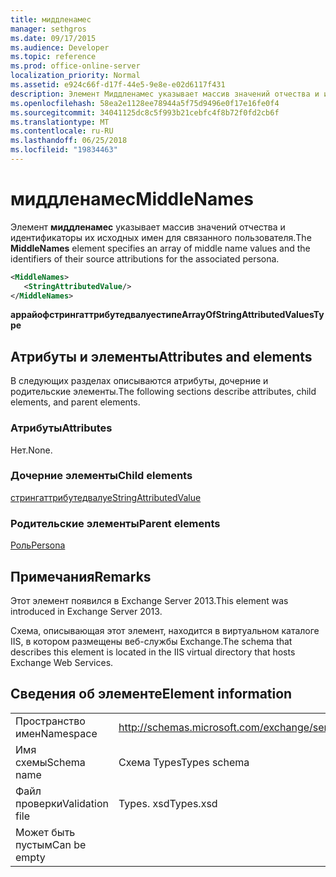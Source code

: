```yaml
---
title: миддленамес
manager: sethgros
ms.date: 09/17/2015
ms.audience: Developer
ms.topic: reference
ms.prod: office-online-server
localization_priority: Normal
ms.assetid: e924c66f-d17f-44e5-9e8e-e02d6117f431
description: Элемент Миддленамес указывает массив значений отчества и идентификаторы их исходных имен для связанного пользователя.
ms.openlocfilehash: 58ea2e1128ee78944a5f75d9496e0f17e16fe0f4
ms.sourcegitcommit: 34041125dc8c5f993b21cebfc4f8b72f0fd2cb6f
ms.translationtype: MT
ms.contentlocale: ru-RU
ms.lasthandoff: 06/25/2018
ms.locfileid: "19834463"
---
```

# <a name="middlenames"></a><span data-ttu-id="c60cf-103">миддленамес</span><span class="sxs-lookup"><span data-stu-id="c60cf-103">MiddleNames</span></span>

<span data-ttu-id="c60cf-104">Элемент **миддленамес** указывает массив значений отчества и идентификаторы их исходных имен для связанного пользователя.</span><span class="sxs-lookup"><span data-stu-id="c60cf-104">The **MiddleNames** element specifies an array of middle name values and the identifiers of their source attributions for the associated persona.</span></span> 
  
```XML
<MiddleNames>
   <StringAttributedValue/>
</MiddleNames>
```

 <span data-ttu-id="c60cf-105">**аррайофстрингаттрибутедвалуестипе**</span><span class="sxs-lookup"><span data-stu-id="c60cf-105">**ArrayOfStringAttributedValuesType**</span></span>
## <a name="attributes-and-elements"></a><span data-ttu-id="c60cf-106">Атрибуты и элементы</span><span class="sxs-lookup"><span data-stu-id="c60cf-106">Attributes and elements</span></span>

<span data-ttu-id="c60cf-107">В следующих разделах описываются атрибуты, дочерние и родительские элементы.</span><span class="sxs-lookup"><span data-stu-id="c60cf-107">The following sections describe attributes, child elements, and parent elements.</span></span>
  
### <a name="attributes"></a><span data-ttu-id="c60cf-108">Атрибуты</span><span class="sxs-lookup"><span data-stu-id="c60cf-108">Attributes</span></span>

<span data-ttu-id="c60cf-109">Нет.</span><span class="sxs-lookup"><span data-stu-id="c60cf-109">None.</span></span>
  
### <a name="child-elements"></a><span data-ttu-id="c60cf-110">Дочерние элементы</span><span class="sxs-lookup"><span data-stu-id="c60cf-110">Child elements</span></span>

[<span data-ttu-id="c60cf-111">стрингаттрибутедвалуе</span><span class="sxs-lookup"><span data-stu-id="c60cf-111">StringAttributedValue</span></span>](stringattributedvalue.md)
  
### <a name="parent-elements"></a><span data-ttu-id="c60cf-112">Родительские элементы</span><span class="sxs-lookup"><span data-stu-id="c60cf-112">Parent elements</span></span>

[<span data-ttu-id="c60cf-113">Роль</span><span class="sxs-lookup"><span data-stu-id="c60cf-113">Persona</span></span>](persona.md)
  
## <a name="remarks"></a><span data-ttu-id="c60cf-114">Примечания</span><span class="sxs-lookup"><span data-stu-id="c60cf-114">Remarks</span></span>

<span data-ttu-id="c60cf-115">Этот элемент появился в Exchange Server 2013.</span><span class="sxs-lookup"><span data-stu-id="c60cf-115">This element was introduced in Exchange Server 2013.</span></span>
  
<span data-ttu-id="c60cf-116">Схема, описывающая этот элемент, находится в виртуальном каталоге IIS, в котором размещены веб-службы Exchange.</span><span class="sxs-lookup"><span data-stu-id="c60cf-116">The schema that describes this element is located in the IIS virtual directory that hosts Exchange Web Services.</span></span>
  
## <a name="element-information"></a><span data-ttu-id="c60cf-117">Сведения об элементе</span><span class="sxs-lookup"><span data-stu-id="c60cf-117">Element information</span></span>

|||
|:-----|:-----|
|<span data-ttu-id="c60cf-118">Пространство имен</span><span class="sxs-lookup"><span data-stu-id="c60cf-118">Namespace</span></span>  <br/> |http://schemas.microsoft.com/exchange/services/2006/types  <br/> |
|<span data-ttu-id="c60cf-119">Имя схемы</span><span class="sxs-lookup"><span data-stu-id="c60cf-119">Schema name</span></span>  <br/> |<span data-ttu-id="c60cf-120">Схема Types</span><span class="sxs-lookup"><span data-stu-id="c60cf-120">Types schema</span></span>  <br/> |
|<span data-ttu-id="c60cf-121">Файл проверки</span><span class="sxs-lookup"><span data-stu-id="c60cf-121">Validation file</span></span>  <br/> |<span data-ttu-id="c60cf-122">Types. xsd</span><span class="sxs-lookup"><span data-stu-id="c60cf-122">Types.xsd</span></span>  <br/> |
|<span data-ttu-id="c60cf-123">Может быть пустым</span><span class="sxs-lookup"><span data-stu-id="c60cf-123">Can be empty</span></span>  <br/> ||
   

